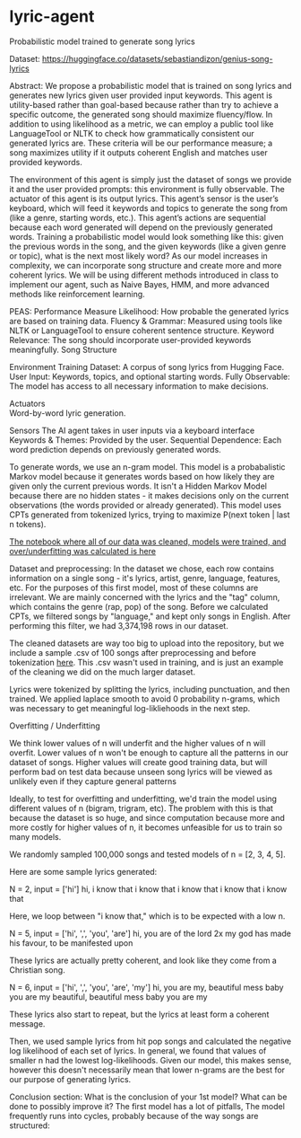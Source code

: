 # lyric-agent
Probabilistic model trained to generate song lyrics

Dataset:
https://huggingface.co/datasets/sebastiandizon/genius-song-lyrics

Abstract:
We propose a probabilistic model that is trained on song lyrics and generates new lyrics given user provided input keywords. This agent is utility-based rather than goal-based because rather than try to achieve a specific outcome, the generated song should maximize fluency/flow. In addition to using likelihood as a metric, we can employ a public tool like LanguageTool or NLTK to check how grammatically consistent our generated lyrics are. These criteria will be our performance measure; a song maximizes utility if it outputs coherent English and matches user provided keywords.

The environment of this agent is simply just the dataset of songs we provide it and the user provided prompts: this environment is fully observable. The actuator of this agent is its output lyrics. This agent’s sensor is the user’s keyboard, which will feed it keywords and topics to generate the song from (like a genre, starting words, etc.). This agent’s actions are sequential because each word generated will depend on the previously generated words.
Training a probabilistic model would look something like this: given the previous words in the song, and the given keywords (like a given genre or topic), what is the next most likely word? As our model increases in complexity, we can incorporate song structure and create more and more coherent lyrics. We will be using different methods introduced in class to implement our agent, such as Naive Bayes, HMM, and more advanced methods like reinforcement learning.

PEAS:
Performance Measure
Likelihood: How probable the generated lyrics are based on training data.
Fluency & Grammar: Measured using tools like NLTK or LanguageTool to ensure coherent sentence structure.
Keyword Relevance: The song should incorporate user-provided keywords meaningfully.
Song Structure

Environment
Training Dataset: A corpus of song lyrics from Hugging Face.
User Input: Keywords, topics, and optional starting words.
Fully Observable: The model has access to all necessary information to make decisions.

Actuators	
Word-by-word lyric generation.

Sensors
The AI agent takes in user inputs via a keyboard interface
Keywords & Themes: Provided by the user.
Sequential Dependence: Each word prediction depends on previously generated words.

To generate words, we use an n-gram model. This model is a probabalistic Markov model because it generates words based on how likely they are given only the current previous words. It isn't a Hidden Markov Model because there are no hidden states - it makes decisions only on the current observations (the words provided or already generated). This model uses CPTs generated from tokenized lyrics, trying to maximize P(next token | last n tokens). 

[The notebook where all of our data was cleaned, models were trained, and over/underfitting was calculated is here](genius_lyrics_small.ipynb)

Dataset and preprocessing:
In the dataset we chose, each row contains information on a single song - it's lyrics, artist, genre, language, features, etc. For the purposes of this first model, most of these columns are irrelevant. We are mainly concerned with the lyrics and the "tag" column, which contains the genre (rap, pop) of the song. Before we calculated CPTs, we filtered songs by "language," and kept only songs in English. After performing this filter, we had 3,374,198 rows in our dataset.

The cleaned datasets are way too big to upload into the repository, but we include a sample .csv of 100 songs after preprocessing and before tokenization [here](genius_lyrics_small.csv). This .csv wasn't used in training, and is just an example of the cleaning we did on the much larger dataset.

Lyrics were tokenized by splitting the lyrics, including punctuation, and then trained. We applied laplace smooth to avoid 0 probability n-grams, which was necessary to get meaningful log-likliehoods in the next step.

Overfitting / Underfitting

We think lower values of n will underfit and the higher values of n will overfit. Lower values of n won't be enough to capture all the patterns in our dataset of songs. Higher values will create good training data, but will perform bad on test data because unseen song lyrics will be viewed as unlikely even if they capture general patterns

Ideally, to test for overfitting and underfitting, we'd train the model using different values of n (bigram, trigram, etc). The problem with this is that because the dataset is so huge, and since computation because more and more costly for higher values of n, it becomes unfeasible for us to train so many models. 

We randomly sampled 100,000 songs and tested models of n = [2, 3, 4, 5].

Here are some sample lyrics generated:

N = 2, input = ['hi']
hi, i know that i know that i know that i know that i know that

Here, we loop between "i know that," which is to be expected with a low n.

N = 5, input = ['hi', ',', 'you', 'are']
hi, you are of the lord 2x my god has made his favour, to be manifested upon

These lyrics are actually pretty coherent, and look like they come from a Christian song.

N = 6, input = ['hi', ',', 'you', 'are', 'my']
hi, you are my, beautiful mess baby you are my beautiful, beautiful mess baby you are my

These lyrics also start to repeat, but the lyrics at least form a coherent message.

Then, we used sample lyrics from hit pop songs and calculated the negative log likelihood of each set of lyrics. In general, we found that values of smaller n had the lowest log-likelihoods. Given our model, this makes sense, however this doesn't necessarily mean that lower n-grams are the best for our purpose of generating lyrics.

Conclusion section: What is the conclusion of your 1st model? What can be done to possibly improve it?
The first model has a lot of pitfalls,
The model frequently runs into cycles, probably because of the way songs are structured: 